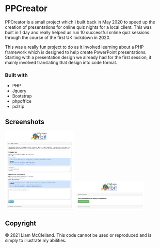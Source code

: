 # PPCreator

PPCreator is a small project which i built back in May 2020 to speed up the creation of presentations for online quiz nights for a local client. This was built in 1 day and really helped us run 10 successful online quiz sessions through the course of the first UK lockdown in 2020. 

This was a really fun project to do as it involved learning about a PHP framework which is designed to help create PowerPoint presentations. Starting with a presentation design we already had for the first session, it mainly involved translating that design into code format. 

### Built with
* PHP
* Jquery
* Bootstrap
* phpoffice
* pclzip

## Screenshots
<img src="https://github.com/liamicy3aaa/ppcreator/blob/main/screenshots/1.png" width="45%"></img> <img src="https://github.com/liamicy3aaa/ppcreator/blob/main/screenshots/2.png" width="45%"></img> 

## Copyright

&copy; 2021 Liam McClelland. This code cannot be used or reproduced and is simply to illustrate my abilities. 

